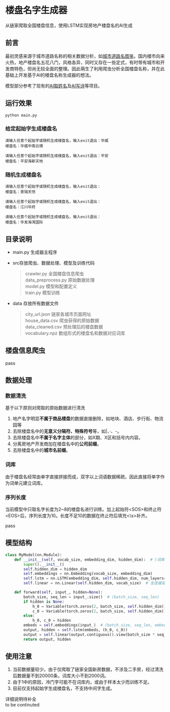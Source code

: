 # 楼盘名字生成器
从链家爬取全国楼盘信息，使用LSTM实现房地产楼盘名的AI生成

## 前言
最初灵感来源于城市道路名称的相关数据分析，如[城市道路名图鉴](https://zhuanlan.zhihu.com/p/74299051)。国内楼市向来火热，地产楼盘名五花八门，风格各异，同时又存在一些定式，有时带有城市和开发商特色，但尚无较全面的整理。因此萌生了利用爬虫分析全国楼盘名称，并在此基础上开发基于AI的楼盘名称生成器的想法。  

模型部分参考了现有的[AI取姓名](https://blog.csdn.net/keyue123/article/details/89400680)及[AI写诗](https://github.com/braveryCHR/LSTM_poem)等项目。
## 运行效果  
```
python main.py
```
### 给定起始字生成楼盘名
```
请输入任意个起始字或随机生成楼盘名，输入exit退出：华威
楼盘名：华威中南云境

请输入任意个起始字或随机生成楼盘名，输入exit退出：平安
楼盘名：平安海新天地
```
### 随机生成楼盘名
```
请输入任意个起始字或随机生成楼盘名，输入exit退出：
楼盘名：景瑞天悦

请输入任意个起始字或随机生成楼盘名，输入exit退出：
楼盘名：江川华府

请输入任意个起始字或随机生成楼盘名，输入exit退出：
楼盘名：华发海湾国际
```
## 目录说明
- main.py  生成器主程序
- src存放爬虫、数据处理、模型及训练代码  
    > crawler.py  全国楼盘信息爬虫  
    > data_preprocess.py  原始数据处理  
    > model.py  模型和配置定义  
    > train.py 模型训练  

- data 存放所有数据文件  
    > city_url.json  链家各城市页面网址  
    > house_data.csv  爬虫获得的原始数据  
    > data_cleaned.csv  预处理后的楼盘数据  
    > vocabulary.npz  数组形式的楼盘名和数据对应词库  

## 楼盘信息爬虫  
pass
## 数据处理  
### 数据清洗
基于以下原则对爬取的原始数据进行清洗  
1. 地产名字明显**不属于商品楼盘**的数据直接删除，如地块、酒店、步行街、物流园等
2. 去除楼盘名中的**无意义分隔符、特殊符号**等，如|、·、-。
3. 去除楼盘名中**不属于名字主体**的部分，如X期、X区和括号内内容。
4. 分离房地产开发商加在楼盘名中的**公司前缀**。
5. 去除楼盘名中的**城市名前缀**。 
### 词库
由于楼盘名经常由单字直接拼接而成，双字以上词语数据稀疏，因此直接将单字作为词单元建立词库。
### 序列长度
当前模型中只取名字长度为2~8的楼盘名进行训练。加上起始符\<SOS>和终止符\<EOS>后，序列长度为10。长度不足10的数据在终止符后填充<\\s>补齐。  

pass
## 模型结构
``` python
class MyModel(nn.Module):
    def __init__(self, vocab_size, embedding_dim, hidden_dim):  # (词库大小, 词向量维度, LSTM隐藏层维度)
        super().__init__()
        self.hidden_dim = hidden_dim
        self.embeddings = nn.Embedding(vocab_size, embedding_dim)
        self.lstm = nn.LSTM(embedding_dim, self.hidden_dim, num_layers=2, batch_first=True)  # LSTM
        self.linear = nn.Linear(self.hidden_dim, vocab_size)  # 全连接层

    def forward(self, input_, hidden=None):
        batch_size, seq_len = input_.size()  # (batch_size, seq_len)
        if hidden is None:
            h_0 = Variable(torch.zeros(2, batch_size, self.hidden_dim))
            c_0 = Variable(torch.zeros(2, batch_size, self.hidden_dim))
        else:
            h_0, c_0 = hidden
        embeds = self.embeddings(input_)  # (batch_size, seq_len, embedding_dim)
        output, hidden = self.lstm(embeds, (h_0, c_0))
        output = self.linear(output.contiguous().view(batch_size * seq_len, -1))  # (batch_size, seq_len, hidden_dim)
        return output, hidden
```
##  使用注意
1. 当前数据量较少。由于仅爬取了链家全国新房数据，不涉及二手房，经过清洗后数据量不到20000条，词库大小不到2000词。
2. 由于1中的原因，冷门字可能不在词库内，或由于样本太少而训练不足。
2. 目前仅支持起始字生成楼盘名，不支持中间字生成。

详细说明待补全  
to be continuted
